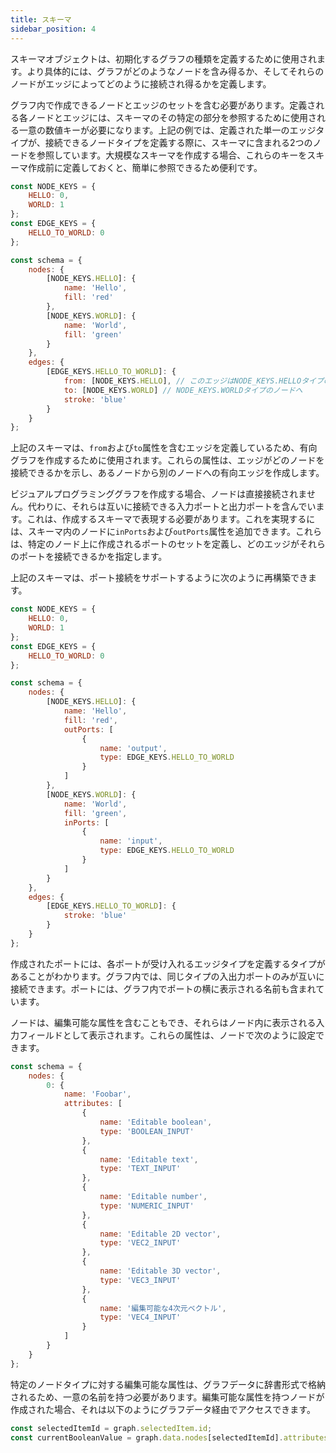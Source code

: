 ```yaml
---
title: スキーマ
sidebar_position: 4
---
```


スキーマオブジェクトは、初期化するグラフの種類を定義するために使用されます。より具体的には、グラフがどのようなノードを含み得るか、そしてそれらのノードがエッジによってどのように接続され得るかを定義します。

グラフ内で作成できるノードとエッジのセットを含む必要があります。定義される各ノードとエッジには、スキーマのその特定の部分を参照するために使用される一意の数値キーが必要になります。上記の例では、定義された単一のエッジタイプが、接続できるノードタイプを定義する際に、スキーマに含まれる2つのノードを参照しています。大規模なスキーマを作成する場合、これらのキーをスキーマ作成前に定義しておくと、簡単に参照できるため便利です。

```javascript
const NODE_KEYS = {
    HELLO: 0,
    WORLD: 1
};
const EDGE_KEYS = {
    HELLO_TO_WORLD: 0
};

const schema = {
    nodes: {
        [NODE_KEYS.HELLO]: {
            name: 'Hello',
            fill: 'red'
        },
        [NODE_KEYS.WORLD]: {
            name: 'World',
            fill: 'green'
        }
    },
    edges: {
        [EDGE_KEYS.HELLO_TO_WORLD]: {
            from: [NODE_KEYS.HELLO], // このエッジはNODE_KEYS.HELLOタイプのノードを接続できます
            to: [NODE_KEYS.WORLD] // NODE_KEYS.WORLDタイプのノードへ
            stroke: 'blue'
        }
    }
};
```

上記のスキーマは、`from`および`to`属性を含むエッジを定義しているため、有向グラフを作成するために使用されます。これらの属性は、エッジがどのノードを接続できるかを示し、あるノードから別のノードへの有向エッジを作成します。

ビジュアルプログラミンググラフを作成する場合、ノードは直接接続されません。代わりに、それらは互いに接続できる入力ポートと出力ポートを含んでいます。これは、作成するスキーマで表現する必要があります。これを実現するには、スキーマ内のノードに`inPorts`および`outPorts`属性を追加できます。これらは、特定のノード上に作成されるポートのセットを定義し、どのエッジがそれらのポートを接続できるかを指定します。

上記のスキーマは、ポート接続をサポートするように次のように再構築できます。

```javascript
const NODE_KEYS = {
    HELLO: 0,
    WORLD: 1
};
const EDGE_KEYS = {
    HELLO_TO_WORLD: 0
};

const schema = {
    nodes: {
        [NODE_KEYS.HELLO]: {
            name: 'Hello',
            fill: 'red',
            outPorts: [
                {
                    name: 'output',
                    type: EDGE_KEYS.HELLO_TO_WORLD
                }
            ]
        },
        [NODE_KEYS.WORLD]: {
            name: 'World',
            fill: 'green',
            inPorts: [
                {
                    name: 'input',
                    type: EDGE_KEYS.HELLO_TO_WORLD
                }
            ]
        }
    },
    edges: {
        [EDGE_KEYS.HELLO_TO_WORLD]: {
            stroke: 'blue'
        }
    }
};
```

作成されたポートには、各ポートが受け入れるエッジタイプを定義するタイプがあることがわかります。グラフ内では、同じタイプの入出力ポートのみが互いに接続できます。ポートには、グラフ内でポートの横に表示される名前も含まれています。

ノードは、編集可能な属性を含むこともでき、それらはノード内に表示される入力フィールドとして表示されます。これらの属性は、ノードで次のように設定できます。

```javascript
const schema = {
    nodes: {
        0: {
            name: 'Foobar',
            attributes: [
                {
                    name: 'Editable boolean',
                    type: 'BOOLEAN_INPUT'
                },
                {
                    name: 'Editable text',
                    type: 'TEXT_INPUT'
                },
                {
                    name: 'Editable number',
                    type: 'NUMERIC_INPUT'
                },
                {
                    name: 'Editable 2D vector',
                    type: 'VEC2_INPUT'
                },
                {
                    name: 'Editable 3D vector',
                    type: 'VEC3_INPUT'
                },
                {
                    name: '編集可能な4次元ベクトル',
                    type: 'VEC4_INPUT'
                }
            ]
        }
    }
};
```

特定のノードタイプに対する編集可能な属性は、グラフデータに辞書形式で格納されるため、一意の名前を持つ必要があります。編集可能な属性を持つノードが作成された場合、それは以下のようにグラフデータ経由でアクセスできます。

```javascript
const selectedItemId = graph.selectedItem.id;
const currentBooleanValue = graph.data.nodes[selectedItemId].attributes['Editable boolean'].value;
```
